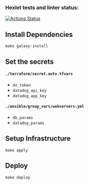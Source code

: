 ### Hexlet tests and linter status:
[![Actions Status](https://github.com/vikzh/devops-for-programmers-project-lvl3/workflows/hexlet-check/badge.svg)](https://github.com/vikzh/devops-for-programmers-project-lvl3/actions)

## Install Dependencies
```shell
make galaxy-install
```

## Set the secrets
#### `./terraform/secret.auto.tfvars`
* `do_token`
* `datadog_api_key`
* `datadog_app_key`
#### `./ansible/group_vars/webservers.yml`
* `db_params`
* `datadog_params`

## Setup Infrastructure
```shell
make apply
 ```

## Deploy
```shell
make deploy
```